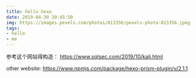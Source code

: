```yaml
---
title: hello hexo
date: 2019-04-30 20:45:50
img: https://images.pexels.com/photos/813356/pexels-photo-813356.jpeg
tags:
- hello
- me
---
```


参考这个网站得构造：
https://www.sqlsec.com/2019/10/kali.html

other website:
https://www.npmjs.com/package/hexo-prism-plugin/v/2.1.1